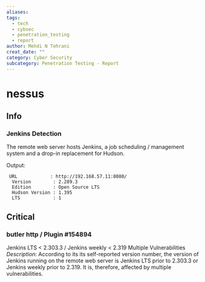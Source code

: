 ```yaml
---
aliases: 
tags:
  - tech
  - cybsec
  - penetration_testing
  - report
author: Mehdi N Tehrani
creat_date: ""
category: Cyber Security
subcategory: Penetration Testing - Report
---
```


#  nessus
## Info
### Jenkins Detection
The remote web server hosts Jenkins, a job scheduling / management system and a drop-in replacement for Hudson.

Output:
```
 URL            : http://192.168.57.11:8080/
  Version        : 2.289.3
  Edition        : Open Source LTS
  Hudson Version : 1.395
  LTS            : 1
```


## Critical
### butler http / Plugin #154894
Jenkins LTS < 2.303.3 / Jenkins weekly < 2.319 Multiple Vulnerabilities
*Description*: According to its its self-reported version number, the version of Jenkins running on the remote web server is Jenkins LTS prior to 2.303.3 or Jenkins weekly prior to 2.319. It is, therefore, affected by multiple vulnerabilities.
